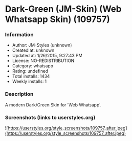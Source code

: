 # Dark-Green (JM-Skin) (Web Whatsapp Skin) (109757)

### Information
- Author: JM-Styles (unknown)
- Created at: unknown
- Updated at: 1/26/2015, 9:27:43 PM
- License: NO-REDISTRIBUTION
- Category: whatsapp
- Rating: undefined
- Total installs: 1434
- Weekly installs: 1


### Description
A modern Dark/Green Skin for 'Web Whatsapp'.


### Screenshots (links to userstyles.org)
![https://userstyles.org/style_screenshots/109757_after.jpeg](https://userstyles.org/style_screenshots/109757_after.jpeg)


